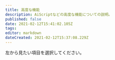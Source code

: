 ```yaml
---
title: 高度な機能
description: AiScriptなどの高度な機能についての説明。
published: false
date: 2021-02-12T15:41:02.105Z
tags: 
editor: markdown
dateCreated: 2021-02-12T15:37:08.229Z
---
```


左から見たい項目を選択してください。